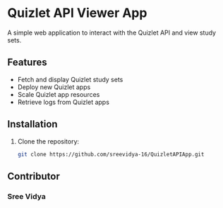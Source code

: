 # Quizlet API Viewer App

A simple web application to interact with the Quizlet API and view study sets.

## Features
- Fetch and display Quizlet study sets
- Deploy new Quizlet apps
- Scale Quizlet app resources
- Retrieve logs from Quizlet apps

## Installation
1. Clone the repository:
   ```bash
   git clone https://github.com/sreevidya-16/QuizletAPIApp.git


## Contributor
### Sree Vidya
